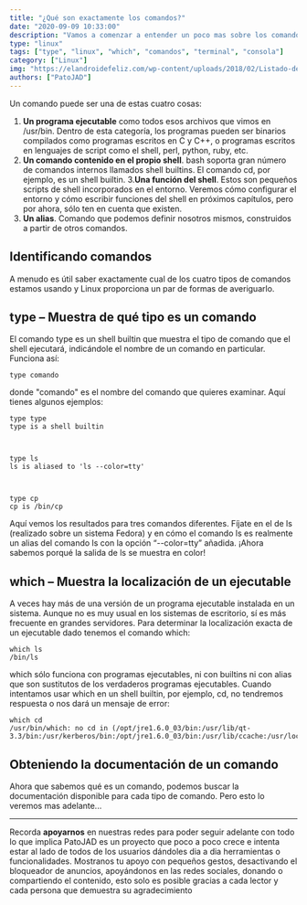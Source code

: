 ```yaml
---
title: "¿Qué son exactamente los comandos?"
date: "2020-09-09 10:33:00"
description: "Vamos a comenzar a entender un poco mas sobre los comandos de linux"
type: "linux"
tags: ["type", "linux", "which", "comandos", "terminal", "consola"]
category: ["Linux"]
img: "https://elandroidefeliz.com/wp-content/uploads/2018/02/Listado-de-comandos-MS-DOS-definitivo-696x425.jpg"
authors: ["PatoJAD"]
---
```




Un comando puede ser una de estas cuatro cosas:



1. **Un programa ejecutable** como todos esos archivos que vimos en /usr/bin. Dentro de esta categoría, los programas pueden ser binarios compilados como programas escritos en C y C++, o programas escritos en lenguajes de script como el shell, perl, python, ruby, etc.
2. **Un comando contenido en el propio shell**. bash soporta gran número de comandos internos llamados shell builtins. El comando cd, por ejemplo, es un shell builtin.
3.**Una función del shell**. Estos son pequeños scripts de shell incorporados en el entorno. Veremos cómo configurar el entorno y cómo escribir funciones del shell en próximos capítulos, pero por ahora, sólo ten en cuenta que existen.
4. **Un alias**. Comando que podemos definir nosotros mismos, construidos a partir de otros comandos.




## Identificando comandos



A menudo es útil saber exactamente cual de los cuatro tipos de comandos estamos usando y Linux proporciona un par de formas de averiguarlo.




## type – Muestra de qué tipo es un comando



El comando type es un shell builtin que muestra el tipo de comando que el shell ejecutará, indicándole el nombre de un comando en particular. Funciona así:



    type comando



donde "comando" es el nombre del comando que quieres examinar. Aquí tienes algunos ejemplos:



    type type
    type is a shell builtin



    type ls
    ls is aliased to 'ls --color=tty'



    type cp
    cp is /bin/cp



Aquí vemos los resultados para tres comandos diferentes. Fíjate en el de ls (realizado sobre un sistema Fedora) y en cómo el comando ls es realmente un alias del comando ls con la opción “--color=tty” añadida. ¡Ahora sabemos porqué la salida de ls se muestra en color!




## which – Muestra la localización de un ejecutable



A veces hay más de una versión de un programa ejecutable instalada en un sistema. Aunque no es muy usual en los sistemas de escritorio, sí es más frecuente en grandes servidores. Para determinar la localización exacta de un ejecutable dado tenemos el comando which:



    which ls
    /bin/ls



which sólo funciona con programas ejecutables, ni con builtins ni con alias que son sustitutos de los verdaderos programas ejecutables. Cuando intentamos usar which en un shell builtin, por ejemplo, cd, no tendremos respuesta o nos dará un mensaje de error:



    which cd
    /usr/bin/which: no cd in (/opt/jre1.6.0_03/bin:/usr/lib/qt-3.3/bin:/usr/kerberos/bin:/opt/jre1.6.0_03/bin:/usr/lib/ccache:/usr/local/bin:/usr/bin:/bin:/home/me/bin)




## Obteniendo la documentación de un comando



Ahora que sabemos qué es un comando, podemos buscar la documentación disponible para cada tipo de comando. Pero esto lo veremos mas adelante...



---



Recorda **apoyarnos** en nuestras redes para poder seguir adelante con todo lo que implica PatoJAD es un proyecto que poco a poco crece e intenta estar al lado de todos de los usuarios dándoles dia a dia herramientas o funcionalidades. Mostranos tu apoyo con pequeños gestos, desactivando el bloqueador de anuncios, apoyándonos en las redes sociales, donando o compartiendo el contenido, esto solo es posible gracias a cada lector y cada persona que demuestra su agradecimiento
